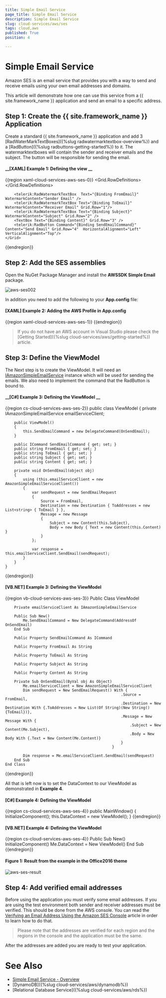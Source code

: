 ```yaml
---
title: Simple Email Service
page_title: Simple Email Service
description: Simple Email Service
slug: cloud-services/aws/ses
tags: cloud,aws
published: True
position: 4

---
```


# Simple Email Service

Amazon SES is an email service that provides you with a way to send and receive emails using your own email addresses and domains.

This article will demonstrate how one can use this service from a {{ site.framework_name }} application and send an email to a specific address.

## Step 1: Create the {{ site.framework_name }} Application

Create a standard {{ site.framework_name }} application and add 3 [RadWaterMarkTextBoxes]({%slug radwatermarktextbox-overview%}) and a [RadButton]({%slug radbuttons-getting-started%}) to it. The watermarktextboxes will contain the sender and receiver emails and the subject. The button will be responsible for sending the email.

#### __[XAML] Example 1: Defining the view __

{{region xaml-cloud-services-aws-ses-0}}
    <Grid>
        <Grid.RowDefinitions>
            <RowDefinition  />
            <RowDefinition />
            <RowDefinition />
            <RowDefinition Height="3*" />
            <RowDefinition />
        </Grid.RowDefinitions>

        <telerik:RadWatermarkTextBox  Text="{Binding FromEmail}" WatermarkContent="Sender Email" />
        <telerik:RadWatermarkTextBox Text="{Binding ToEmail}" WatermarkContent="Receiver Email" Grid.Row="1"/>
        <telerik:RadWatermarkTextBox Text="{Binding Subject}" WatermarkContent="Subject" Grid.Row="2" />
        <TextBox Text="{Binding Content}" Grid.Row="3" />
        <telerik:RadButton Command="{Binding SendEmailCommand}" Content="Send Email" Grid.Row="4"  HorizontalAlignment="Left" VerticalAlignment="Top"/>
    </Grid>
{{endregion}}


## Step 2: Add the SES assemblies

Open the NuGet Package Manager and install the **AWSSDK Simple Email** package.

![aws-ses002](images/aws-ses002.png)

In addition you need to add the following to your **App.config** file:

#### __[XAML] Example 2: Adding the AWS Profile in App.config__
{{region xaml-cloud-services-aws-ses-1}}
    <?xml version="1.0" encoding="utf-8" ?>
        <configuration>
            <appSettings>
                <add key="AWSProfileName" value="Telerik"/>
                <add key="AWSRegion" value="eu-west-3" />
            </appSettings>
        </configuration>
{{endregion}}

> If you do not have an AWS account in Visual Studio please check the [Getting Started]({%slug cloud-services/aws/getting-started%}) article.

## Step 3: Define the ViewModel

The Next step is to create the ViewModel. It will need an [IAmazonSimpleEmailService](https://docs.aws.amazon.com/sdkfornet/v3/apidocs/items/SimpleEmail/TISimpleEmailService.html) instance which will be used for sending the emails. We also need to implement the command that the RadButton is bound to.

#### __[C#] Example 3: Defining the ViewModel __

{{region cs-cloud-services-aws-ses-2}}
    public class ViewModel
    {
        private IAmazonSimpleEmailService emailServiceClient;

        public ViewModel()
        {
            this.SendEmailCommand = new DelegateCommand(OnSendEmail);
        }

        public ICommand SendEmailCommand { get; set; }
        public string FromEmail { get; set; }
        public string ToEmail { get; set; }
        public string Subject { get; set; }
        public string Content { get; set; }

        private void OnSendEmail(object obj)
        {
            using (this.emailServiceClient = new AmazonSimpleEmailServiceClient())
            {
                var sendRequest = new SendEmailRequest
                {
                    Source = FromEmail,
                    Destination = new Destination { ToAddresses = new List<string> { ToEmail } },
                    Message = new Message
                    {
                        Subject = new Content(this.Subject),
                        Body = new Body { Text = new Content(this.Content) }
                    }
                };
                
                var response = this.emailServiceClient.SendEmail(sendRequest);
            }
        }
    }
{{endregion}}


#### __[VB.NET] Example 3: Defining the ViewModel__

{{region vb-cloud-services-aws-ses-3}}
    Public Class ViewModel

        Private emailServiceClient As IAmazonSimpleEmailService

        Public Sub New()
            Me.SendEmailCommand = New DelegateCommand(AddressOf OnSendEmail)
        End Sub

        Public Property SendEmailCommand As ICommand

        Public Property FromEmail As String

        Public Property ToEmail As String

        Public Property Subject As String

        Public Property Content As String

        Private Sub OnSendEmail(ByVal obj As Object)
            Me.emailServiceClient = New AmazonSimpleEmailServiceClient
            Dim sendRequest = New SendEmailRequest() With {
                                                        .Source = FromEmail,
                                                        .Destination = New Destination With {.ToAddresses = New List(Of String)(New String() {ToEmail})},
                                                        .Message = New Message With {
                                                            .Subject = New Content(Me.Subject),
                                                            .Body = New Body With {.Text = New Content(Me.Content)}
                                                        }
                                                    }

            Dim response = Me.emailServiceClient.SendEmail(sendRequest)
        End Sub
    End Class
{{endregion}}

All that is left now is to set the DataContext to our ViewModel as demonstrated in **Example 4**.

#### __[C#] Example 4: Defining the ViewModel__

{{region cs-cloud-services-aws-ses-4}}
    public MainWindow()
        {
            InitializeComponent();
            this.DataContext = new ViewModel();
        }
{{endregion}}

#### __[VB.NET] Example 4: Defining the ViewModel__

{{region cs-cloud-services-aws-ses-4}}
    Public Sub New()
        InitializeComponent()
        Me.DataContext = New ViewModel()
    End Sub
{{endregion}}

#### Figure 1: Result from the example in the Office2016 theme

![aws-ses-result](images/aws-ses-result.png)

## Step 4: Add verified email addresses

Before using the application you must verify some email addresses. If you are using the test environment both sender and receiver addresses must be verified. This should be done from the AWS console. You can read the [Verifying an Email Address Using the Amazon SES Console](https://docs.aws.amazon.com/ses/latest/DeveloperGuide/verify-email-addresses-procedure.html#verify-email-addresses-procedure-console) article in order to learn how to do that.

> Please note that the addresses are verified for each region and the regions in the console and the application must be the same. 

After the addresses are added you are ready to test your application. 

# See Also

* [Simple Email Service - Overview](https://docs.aws.amazon.com/ses/latest/DeveloperGuide/Welcome.html)
* [DynamoDB]({%slug cloud-services/aws/dynamodb%})
* [Relational Database Service]({%slug cloud-services/aws/rds%}) 